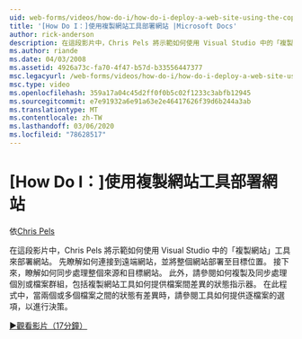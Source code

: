 ```yaml
---
uid: web-forms/videos/how-do-i/how-do-i-deploy-a-web-site-using-the-copy-web-site-tool
title: '[How Do I：]使用複製網站工具部署網站 |Microsoft Docs'
author: rick-anderson
description: 在這段影片中，Chris Pels 將示範如何使用 Visual Studio 中的「複製網站」工具來部署網站。 請先參閱如何連接到遠端網站 。
ms.author: riande
ms.date: 04/03/2008
ms.assetid: 4926a73c-fa70-4f47-b57d-b33556447377
msc.legacyurl: /web-forms/videos/how-do-i/how-do-i-deploy-a-web-site-using-the-copy-web-site-tool
msc.type: video
ms.openlocfilehash: 359a17a04c45d2ff0f0b5c02f1233c3abfb12945
ms.sourcegitcommit: e7e91932a6e91a63e2e46417626f39d6b244a3ab
ms.translationtype: MT
ms.contentlocale: zh-TW
ms.lasthandoff: 03/06/2020
ms.locfileid: "78628517"
---
```

# <a name="how-do-i-deploy-a-web-site-using-the-copy-web-site-tool"></a>[How Do I：]使用複製網站工具部署網站

依[Chris Pels](https://twitter.com/chrispels)

在這段影片中，Chris Pels 將示範如何使用 Visual Studio 中的「複製網站」工具來部署網站。 先瞭解如何連接到遠端網站，並將整個網站部署至目標位置。 接下來，瞭解如何同步處理整個來源和目標網站。 此外，請參閱如何複製及同步處理個別或檔案群組，包括複製網站工具如何提供檔案間差異的狀態指示器。 在此程式中，當兩個或多個檔案之間的狀態有差異時，請參閱工具如何提供逐檔案的選項，以進行決策。

[&#9654;觀看影片（17分鐘）](https://channel9.msdn.com/Blogs/ASP-NET-Site-Videos/how-do-i-deploy-a-web-site-using-the-copy-web-site-tool)
